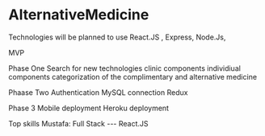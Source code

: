 # AlternativeMedicine

Technologies will be planned to use
React.JS ,
Express, 
Node.Js,



MVP

Phase One
Search for new technologies
clinic components
individiual components
categorization of the complimentary and alternative medicine

Phaase Two
Authentication
MySQL connection
Redux


Phase 3
Mobile deployment
Heroku deployment


Top skills
Mustafa: Full Stack --- React.JS









